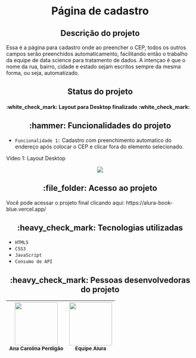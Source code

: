 <h1 align="center"> Página de cadastro </h1>

<h2 align="center">Descrição do projeto </h2>
<p>Essa é a página para cadastro onde ao preencher o CEP, todos os outros campos serão preenchidos automaticamento, facilitando então o trabalho da equipe de data science para tratamento de dados. A intençao é que o nome da rua, bairro, cidade e estado sejam escritos sempre da mesma forma, ou seja, automatizado.</p>

<h2 align="center">Status do projeto </h2>
<h4> :white_check_mark: Layout para Desktop finalizado :white_check_mark: </h4>

<h2 align="center">:hammer: Funcionalidades do projeto </h2>

- ``Funcionalidade 1:`` Cadastro com preenchimento automatico do endereço após colocar o CEP e clicar fora do elemento selecionado.

<p>Vídeo 1: Layout Desktop</p>
<p align="center"><img src="https://user-images.githubusercontent.com/108142878/185829305-4d81e844-7e63-4ebd-9b94-4ed11ec50bac.gif"></p>

<h2 align="center"> :file_folder: Acesso ao projeto </h2>
<p> Você pode acessar o projeto final clicando aqui: https://alura-book-blue.vercel.app/ </p>

<h2 align="center"> :heavy_check_mark: Tecnologias utilizadas </h2>

- ``HTML5``
- ``CSS3``
- ``JavaScript``
- ``Consumo de API``

<h2 align="center"> :heavy_check_mark: Pessoas desenvolvedoras do projeto </h2>

| <img src="https://user-images.githubusercontent.com/108142878/183316759-e46fcec3-8594-4aca-b030-66b1e07263e0.jpg" width=115><br><sub>Ana Carolina Perdigão</sub> |  <img src="https://user-images.githubusercontent.com/108142878/185829643-01d1fc55-a657-4966-a2a4-b06e3194a86c.png" width=115><br><sub>Equipe Alura</sub> |
| :---: | :---: |


